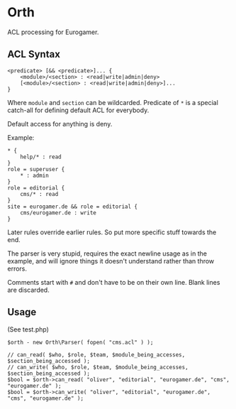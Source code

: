 Orth
====

ACL processing for Eurogamer.

ACL Syntax
----------

```
<predicate> [&& <predicate>]... {
	<module>/<section> : <read|write|admin|deny>
	[<module>/<section> : <read|write|admin|deny>]...
}
````

Where ```module``` and ```section``` can be wildcarded.  Predicate of ```*``` is a
special catch-all for defining default ACL for everybody.

Default access for anything is deny.

Example:

```
* {
    help/* : read
}
role = superuser {
    * : admin
}
role = editorial {
    cms/* : read
}
site = eurogamer.de && role = editorial {
    cms/eurogamer.de : write
}
```

Later rules override earlier rules.  So put more specific stuff towards the end.

The parser is very stupid, requires the exact newline usage as in the example,
and will ignore things it doesn't understand rather than throw errors.

Comments start with ```#``` and don't have to be on their own line.  Blank lines are discarded.

Usage
-------

(See test.php)

```
$orth - new Orth\Parser( fopen( "cms.acl" ) );

// can_read( $who, $role, $team, $module_being_accesses, $section_being_accessed );
// can_write( $who, $role, $team, $module_being_accesses, $section_being_accessed );
$bool = $orth->can_read( "oliver", "editorial", "eurogamer.de", "cms", "eurogamer.de" );
$bool = $orth->can_write( "oliver", "editorial", "eurogamer.de", "cms", "eurogamer.de" );
```
